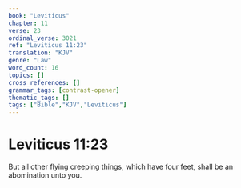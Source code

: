 ```yaml
---
book: "Leviticus"
chapter: 11
verse: 23
ordinal_verse: 3021
ref: "Leviticus 11:23"
translation: "KJV"
genre: "Law"
word_count: 16
topics: []
cross_references: []
grammar_tags: [contrast-opener]
thematic_tags: []
tags: ["Bible","KJV","Leviticus"]
---
```


# Leviticus 11:23

But all other flying creeping things, which have four feet, shall be an abomination unto you.
